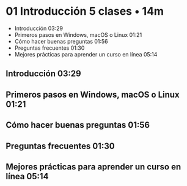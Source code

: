 # 01 Introducción 5 clases • 14m

* Introducción 03:29
* Primeros pasos en Windows, macOS o Linux 01:21
* Cómo hacer buenas preguntas 01:56
* Preguntas frecuentes 01:30
* Mejores prácticas para aprender un curso en línea 05:14

## Introducción 03:29
## Primeros pasos en Windows, macOS o Linux 01:21
## Cómo hacer buenas preguntas 01:56
## Preguntas frecuentes 01:30
## Mejores prácticas para aprender un curso en línea 05:14
